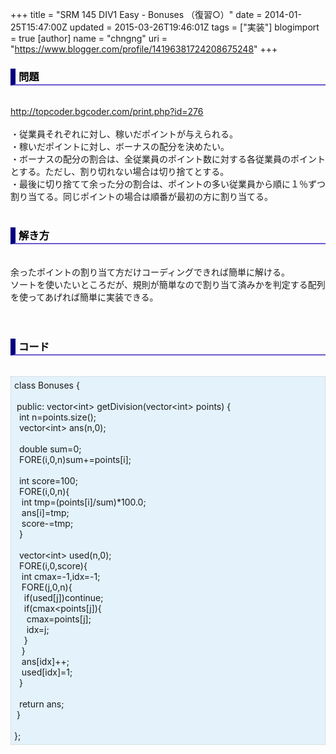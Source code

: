 +++
title = "SRM 145 DIV1 Easy - Bonuses （復習○）"
date = 2014-01-25T15:47:00Z
updated = 2015-03-26T19:46:01Z
tags = ["実装"]
blogimport = true 
[author]
	name = "chngng"
	uri = "https://www.blogger.com/profile/14196381724208675248"
+++

<div dir="ltr" style="text-align: left;" trbidi="on"><h3 style="border-bottom: 2px solid slateblue; border-left: 8px solid navy; color: black; padding: 0px 0px 1px 5px;">問題 </h3><br /><a href="http://topcoder.bgcoder.com/print.php?id=276" target="_blank">http://topcoder.bgcoder.com/print.php?id=276</a><br /><br />・従業員それぞれに対し、稼いだポイントが与えられる。<br />・稼いだポイントに対し、ボーナスの配分を決めたい。<br />・ボーナスの配分の割合は、全従業員のポイント数に対する各従業員のポイントとする。ただし、割り切れない場合は切り捨てとする。<br />・最後に切り捨てて余った分の割合は、ポイントの多い従業員から順に１％ずつ割り当てる。同じポイントの場合は順番が最初の方に割り当てる。<br /><br /><h3 style="border-bottom: 2px solid slateblue; border-left: 8px solid navy; color: black; padding: 0px 0px 1px 5px;">解き方 </h3><br />余ったポイントの割り当て方だけコーディングできれば簡単に解ける。<br />ソートを使いたいところだが、規則が簡単なので割り当て済みかを判定する配列を使ってあげれば簡単に実装できる。<br /><br /><br /><h3 style="border-bottom: 2px solid slateblue; border-left: 8px solid navy; color: black; padding: 0px 0px 1px 5px;">コード </h3><br /><div style="background-color: #e3f2fb; border: 1px dotted #CCCCCC; padding: 5px;">class Bonuses {<br /><br /><span class="Apple-tab-span" style="white-space: pre;"> </span>public: vector&lt;int&gt; getDivision(vector&lt;int&gt; points) {<br /><span class="Apple-tab-span" style="white-space: pre;">  </span>int n=points.size();<br /><span class="Apple-tab-span" style="white-space: pre;">  </span>vector&lt;int&gt; ans(n,0);<br /><br /><span class="Apple-tab-span" style="white-space: pre;">  </span>double sum=0;<br /><span class="Apple-tab-span" style="white-space: pre;">  </span>FORE(i,0,n)sum+=points[i];<br /><br /><span class="Apple-tab-span" style="white-space: pre;">  </span>int score=100;<br /><span class="Apple-tab-span" style="white-space: pre;">  </span>FORE(i,0,n){<br /><span class="Apple-tab-span" style="white-space: pre;">   </span>int tmp=(points[i]/sum)*100.0;<br /><span class="Apple-tab-span" style="white-space: pre;">   </span>ans[i]=tmp;<br /><span class="Apple-tab-span" style="white-space: pre;">   </span>score-=tmp;<br /><span class="Apple-tab-span" style="white-space: pre;">  </span>}<br /><br /><span class="Apple-tab-span" style="white-space: pre;">  </span>vector&lt;int&gt; used(n,0);<br /><span class="Apple-tab-span" style="white-space: pre;">  </span>FORE(i,0,score){<br /><span class="Apple-tab-span" style="white-space: pre;">   </span>int cmax=-1,idx=-1;<br /><span class="Apple-tab-span" style="white-space: pre;">   </span>FORE(j,0,n){<br /><span class="Apple-tab-span" style="white-space: pre;">    </span>if(used[j])continue;<br /><span class="Apple-tab-span" style="white-space: pre;">    </span>if(cmax&lt;points[j]){<br /><span class="Apple-tab-span" style="white-space: pre;">     </span>cmax=points[j];<br /><span class="Apple-tab-span" style="white-space: pre;">     </span>idx=j;<br /><span class="Apple-tab-span" style="white-space: pre;">    </span>}<br /><span class="Apple-tab-span" style="white-space: pre;">   </span>}<br /><span class="Apple-tab-span" style="white-space: pre;">   </span>ans[idx]++;<br /><span class="Apple-tab-span" style="white-space: pre;">   </span>used[idx]=1;<br /><span class="Apple-tab-span" style="white-space: pre;">  </span>}<br /><br /><span class="Apple-tab-span" style="white-space: pre;">  </span>return ans;<br /><span class="Apple-tab-span" style="white-space: pre;"> </span>}<br /><br />};</div></div>
